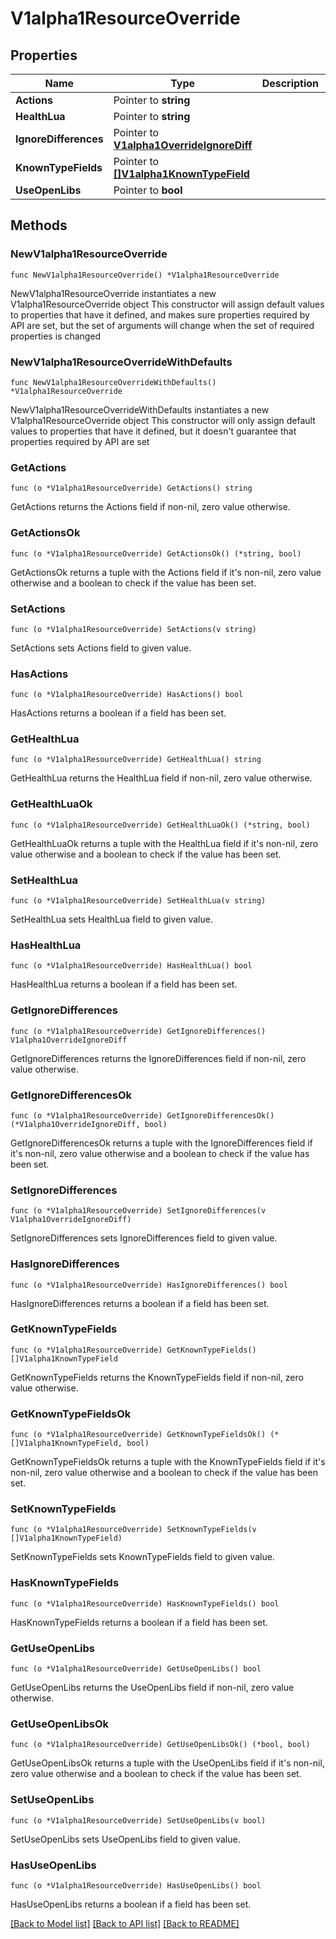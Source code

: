 # V1alpha1ResourceOverride

## Properties

Name | Type | Description | Notes
------------ | ------------- | ------------- | -------------
**Actions** | Pointer to **string** |  | [optional] 
**HealthLua** | Pointer to **string** |  | [optional] 
**IgnoreDifferences** | Pointer to [**V1alpha1OverrideIgnoreDiff**](V1alpha1OverrideIgnoreDiff.md) |  | [optional] 
**KnownTypeFields** | Pointer to [**[]V1alpha1KnownTypeField**](V1alpha1KnownTypeField.md) |  | [optional] 
**UseOpenLibs** | Pointer to **bool** |  | [optional] 

## Methods

### NewV1alpha1ResourceOverride

`func NewV1alpha1ResourceOverride() *V1alpha1ResourceOverride`

NewV1alpha1ResourceOverride instantiates a new V1alpha1ResourceOverride object
This constructor will assign default values to properties that have it defined,
and makes sure properties required by API are set, but the set of arguments
will change when the set of required properties is changed

### NewV1alpha1ResourceOverrideWithDefaults

`func NewV1alpha1ResourceOverrideWithDefaults() *V1alpha1ResourceOverride`

NewV1alpha1ResourceOverrideWithDefaults instantiates a new V1alpha1ResourceOverride object
This constructor will only assign default values to properties that have it defined,
but it doesn't guarantee that properties required by API are set

### GetActions

`func (o *V1alpha1ResourceOverride) GetActions() string`

GetActions returns the Actions field if non-nil, zero value otherwise.

### GetActionsOk

`func (o *V1alpha1ResourceOverride) GetActionsOk() (*string, bool)`

GetActionsOk returns a tuple with the Actions field if it's non-nil, zero value otherwise
and a boolean to check if the value has been set.

### SetActions

`func (o *V1alpha1ResourceOverride) SetActions(v string)`

SetActions sets Actions field to given value.

### HasActions

`func (o *V1alpha1ResourceOverride) HasActions() bool`

HasActions returns a boolean if a field has been set.

### GetHealthLua

`func (o *V1alpha1ResourceOverride) GetHealthLua() string`

GetHealthLua returns the HealthLua field if non-nil, zero value otherwise.

### GetHealthLuaOk

`func (o *V1alpha1ResourceOverride) GetHealthLuaOk() (*string, bool)`

GetHealthLuaOk returns a tuple with the HealthLua field if it's non-nil, zero value otherwise
and a boolean to check if the value has been set.

### SetHealthLua

`func (o *V1alpha1ResourceOverride) SetHealthLua(v string)`

SetHealthLua sets HealthLua field to given value.

### HasHealthLua

`func (o *V1alpha1ResourceOverride) HasHealthLua() bool`

HasHealthLua returns a boolean if a field has been set.

### GetIgnoreDifferences

`func (o *V1alpha1ResourceOverride) GetIgnoreDifferences() V1alpha1OverrideIgnoreDiff`

GetIgnoreDifferences returns the IgnoreDifferences field if non-nil, zero value otherwise.

### GetIgnoreDifferencesOk

`func (o *V1alpha1ResourceOverride) GetIgnoreDifferencesOk() (*V1alpha1OverrideIgnoreDiff, bool)`

GetIgnoreDifferencesOk returns a tuple with the IgnoreDifferences field if it's non-nil, zero value otherwise
and a boolean to check if the value has been set.

### SetIgnoreDifferences

`func (o *V1alpha1ResourceOverride) SetIgnoreDifferences(v V1alpha1OverrideIgnoreDiff)`

SetIgnoreDifferences sets IgnoreDifferences field to given value.

### HasIgnoreDifferences

`func (o *V1alpha1ResourceOverride) HasIgnoreDifferences() bool`

HasIgnoreDifferences returns a boolean if a field has been set.

### GetKnownTypeFields

`func (o *V1alpha1ResourceOverride) GetKnownTypeFields() []V1alpha1KnownTypeField`

GetKnownTypeFields returns the KnownTypeFields field if non-nil, zero value otherwise.

### GetKnownTypeFieldsOk

`func (o *V1alpha1ResourceOverride) GetKnownTypeFieldsOk() (*[]V1alpha1KnownTypeField, bool)`

GetKnownTypeFieldsOk returns a tuple with the KnownTypeFields field if it's non-nil, zero value otherwise
and a boolean to check if the value has been set.

### SetKnownTypeFields

`func (o *V1alpha1ResourceOverride) SetKnownTypeFields(v []V1alpha1KnownTypeField)`

SetKnownTypeFields sets KnownTypeFields field to given value.

### HasKnownTypeFields

`func (o *V1alpha1ResourceOverride) HasKnownTypeFields() bool`

HasKnownTypeFields returns a boolean if a field has been set.

### GetUseOpenLibs

`func (o *V1alpha1ResourceOverride) GetUseOpenLibs() bool`

GetUseOpenLibs returns the UseOpenLibs field if non-nil, zero value otherwise.

### GetUseOpenLibsOk

`func (o *V1alpha1ResourceOverride) GetUseOpenLibsOk() (*bool, bool)`

GetUseOpenLibsOk returns a tuple with the UseOpenLibs field if it's non-nil, zero value otherwise
and a boolean to check if the value has been set.

### SetUseOpenLibs

`func (o *V1alpha1ResourceOverride) SetUseOpenLibs(v bool)`

SetUseOpenLibs sets UseOpenLibs field to given value.

### HasUseOpenLibs

`func (o *V1alpha1ResourceOverride) HasUseOpenLibs() bool`

HasUseOpenLibs returns a boolean if a field has been set.


[[Back to Model list]](../README.md#documentation-for-models) [[Back to API list]](../README.md#documentation-for-api-endpoints) [[Back to README]](../README.md)


